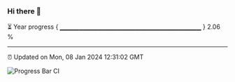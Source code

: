 ### Hi there 👋

⏳ Year progress { ▁▁▁▁▁▁▁▁▁▁▁▁▁▁▁▁▁▁▁▁▁▁▁▁▁▁▁▁▁▁ } 2.06 %

---

⏰ Updated on Mon, 08 Jan 2024 12:31:02 GMT

![Progress Bar CI](https://github.com/liununu/liununu/workflows/Progress%20Bar%20CI/badge.svg)
